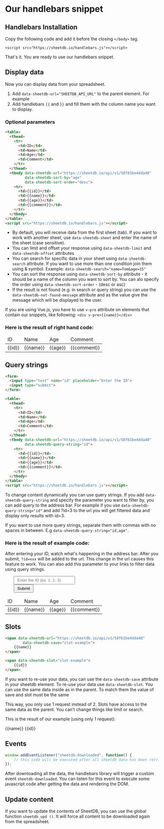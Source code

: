 # Our handlebars snippet

## Handlebars Installation

Copy the following code and add it before the closing `</body>` tag.

`<script src="https://sheetdb.io/handlebars.js"></script>`

That's it. You are ready to use our handlebars snippet.

## Display data

Now you can display data from your spreadsheet.

1. Add `data-sheetdb-url="SHEETDB_API_URL"` to the parent element. For example <div>
2. Add handlebars `{{` and `}}` and fill them with the column name you want to display.

### Optional parameters

```html
<table>
  <thead>
    <tr>
      <td>ID</td>
      <td>Name</td>
      <td>Age</td>
      <td>Comment</td>
    </tr>
  </thead>
  <tbody data-sheetdb-url="https://sheetdb.io/api/v1/58f61be4dda40"
         data-sheetdb-sort-by="age"
         data-sheetdb-sort-order="desc">
    <tr>
      <td>{{id}}</td>
      <td>{{name}}</td>
      <td>{{age}}</td>
      <td>{{comment}}</td>
    </tr>
  </tbody>
</table>
<script src="https://sheetdb.io/handlebars.js"></script>
```

* By default, you will receive data from the first sheet (tab). If you want to work with another sheet, use `data-sheetdb-sheet` and enter the name of the sheet (case sensitive).
* You can limit and offset your response using `data-sheetdb-limit` and `data-sheetdb-offset` attributes
* You can search for specific data in your sheet using `data-sheetdb-search` attribute. If you want to use more than one condition join them using & symbol. Example: `data-sheetdb-search="name=Tom&age=15"`
* You can sort the response using `data-sheetdb-sort-by` attribute - it should be a name of the column you want to sort by. You can alo specify the order using `data-sheetdb-sort-order` - (desc or asc)
* If the result is not found (e.g. in search or query string) you can use the `data-sheetdb-not-found-message` attribute and as the value give the message which will be displayed to the user.

<aside class="notice">
If you are using Vue.js, you have to use <code>v-pre</code> attribute on elements that contain our snippets, like following: <code>&#60;div v-pre>{{name}}&#60;/div></code>
</aside>

### Here is the result of right hand code:

<table>
  <thead>
    <tr>
      <td>ID</td>
      <td>Name</td>
      <td>Age</td>
      <td>Comment</td>
    </tr>
  </thead>
  <tbody data-sheetdb-url="https://sheetdb.io/api/v1/58f61be4dda40"
         data-sheetdb-sort-by="age"
         data-sheetdb-sort-order="desc">
    <tr>
      <td>{{id}}</td>
      <td>{{name}}</td>
      <td>{{age}}</td>
      <td>{{comment}}</td>
    </tr>
  </tbody>
</table>
<script src="https://sheetdb.io/handlebars.js"></script>

## Query strings

```html
<form>
  <input type="text" name="id" placeholder="Enter the ID">
  <input type="submit">
</form>

<table>
  <thead>
    <tr>
      <td>ID</td>
      <td>Name</td>
      <td>Age</td>
      <td>Comment</td>
    </tr>
  </thead>
  <tbody data-sheetdb-url="https://sheetdb.io/api/v1/58f61be4dda40"
         data-sheetdb-query-string="id">
    <tr>
      <td>{{id}}</td>
      <td>{{name}}</td>
      <td>{{age}}</td>
      <td>{{comment}}</td>
    </tr>
  </tbody>
</table>
<script src="https://sheetdb.io/handlebars.js"></script>
```

To change content dynamically you can use query strings. If you add `data-sheetdb-query-string` and specify the parameter you want to filter by, you can add query to the address bar. For example if you use `data-sheetdb-query-string="id"` and add ?id=3 to the url you will get filtered data and display only results with id=3.

If you want to use more query strings, separate them with commas with no spaces in between. E.g `data-sheetdb-query-string="id,age"`.

### Here is the result of example code:

After entering your ID, watch what's happening in the address bar. After you submit, `?id=xxx` will be added to the url. This change in the url causes this feature to work. You can also add this parameter to your links to filter data using query strings.

<form style="margin-right: 50%;
    padding: 0 28px;
    -webkit-box-sizing: border-box;
    box-sizing: border-box;
    display: block;">
  <input type="text" name="id" placeholder="Enter the ID (ex. 1, 2, 3)" style="padding: 4px 10px;">
  <input type="submit" style="padding: 4px 10px;">
</form>

<table>
  <thead>
    <tr>
      <td>ID</td>
      <td>Name</td>
      <td>Age</td>
      <td>Comment</td>
    </tr>
  </thead>
  <tbody data-sheetdb-url="https://sheetdb.io/api/v1/58f61be4dda40"
         data-sheetdb-query-string="id"
         data-sheetdb-not-found-message="Nothing found, add ?id=1 to your query string.">
    <tr>
      <td>{{id}}</td>
      <td>{{name}}</td>
      <td>{{age}}</td>
      <td>{{comment}}</td>
    </tr>
  </tbody>
</table>
<script src="https://sheetdb.io/handlebars.js"></script>

## Slots

```html
<span data-sheetdb-url="https://sheetdb.io/api/v1/58f61be4dda40"
        data-sheetdb-save="slot-example">
    {{name}}
</span>

<span data-sheetdb-slot="slot-example">
    {{id}}
</span>
```

If you want to re-use your data, you can use the `data-sheetdb-save` attribute in your sheetdb element. To re-use your data use `data-sheetdb-slot`. You can use the same data inside as in the parent. To match them the value of save and slot must be the same

This way, you only use 1 request instead of 2. Slots have access to the same data as the parent. You can’t change things like limit or search.

This is the result of our example (using only 1 request):

<span data-sheetdb-url="https://sheetdb.io/api/v1/58f61be4dda40" data-sheetdb-save="slot-example">
    {{name}}
</span>

<span data-sheetdb-slot="slot-example">
    {{id}}
</span>

## Events

```javascript
window.addEventListener("sheetdb-downloaded", function() {
    // this code will be executed after all sheetdb data has been retrieved
});
```

After downloading all the data, the handlebars library will trigger a custom event `sheetdb-downloaded`. You can listen for this event to execute some javascript code after getting the data and rendering the DOM.

## Update content

If you want to update the contents of SheetDB, you can use the global function `sheetdb_upd ()`. It will force all content to be downloaded again from the spreadsheet.
